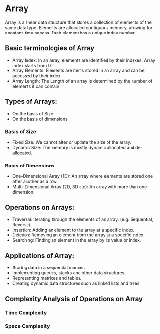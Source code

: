 # Array

Array is a linear data structure that stores a collection of elements of the same data type. Elements are allocated contiguous memory, allowing for constant-time access. Each element has a unique index number.

## Basic terminologies of Array

- Array Index: In an array, elements are identified by their indexes. Array index starts from 0.
- Array Elements: Elements are items stored in an array and can be accessed by their index.
- Array Length: The Length of an array is determined by the number of elements it can contain.

## Types of Arrays:

- On the basis of Size
- On the basis of dimensions

### Basis of Size

- Fixed Size: We cannot alter or update the size of the array.
- Dynamic Size: The memory is mostly dynamic allocated and de-allocated.

### Basis of Dimensions

- One-Dimensional Array (1D): An array where elements are stored one after another as a row.
- Multi-Dimensional Array (2D, 3D etc): An array with more than one dimension.

## Operations on Arrays:

- Traversal: Iterating through the elements of an array. (e.g: Sequential, Reverse).
- Insertion: Adding an element to the array at a specific index.
- Deletion: Removing an element from the array at a specific index.
- Searching: Finding an element in the array by its value or index.

## Applications of Array:

- Storing data in a sequential manner.
- Implementing queues, stacks and other data structures.
- Representing matrices and tables.
- Creating dynamic data structures such as linked lists and trees


## Complexity Analysis of Operations on Array

### Time Complexity

### Space Complexity
